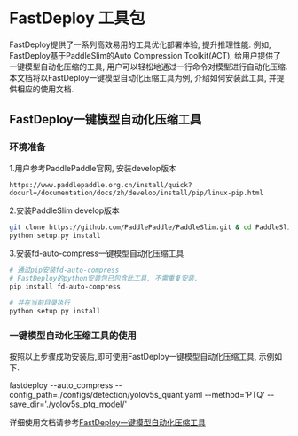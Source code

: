 # FastDeploy 工具包
FastDeploy提供了一系列高效易用的工具优化部署体验, 提升推理性能.
例如, FastDeploy基于PaddleSlim的Auto Compression Toolkit(ACT), 给用户提供了一键模型自动化压缩的工具, 用户可以轻松地通过一行命令对模型进行自动化压缩. 本文档将以FastDeploy一键模型自动化压缩工具为例, 介绍如何安装此工具, 并提供相应的使用文档.

## FastDeploy一键模型自动化压缩工具

### 环境准备
1.用户参考PaddlePaddle官网, 安装develop版本
```
https://www.paddlepaddle.org.cn/install/quick?docurl=/documentation/docs/zh/develop/install/pip/linux-pip.html
```

2.安装PaddleSlim develop版本
```bash
git clone https://github.com/PaddlePaddle/PaddleSlim.git & cd PaddleSlim
python setup.py install
```

3.安装fd-auto-compress一键模型自动化压缩工具
```bash
# 通过pip安装fd-auto-compress
# FastDeploy的python安装包已包含此工具, 不需重复安装.
pip install fd-auto-compress

# 并在当前目录执行
python setup.py install
```

### 一键模型自动化压缩工具的使用
按照以上步骤成功安装后,即可使用FastDeploy一键模型自动化压缩工具, 示例如下.

fastdeploy --auto_compress --config_path=./configs/detection/yolov5s_quant.yaml --method='PTQ' --save_dir='./yolov5s_ptq_model/'

详细使用文档请参考[FastDeploy一键模型自动化压缩工具](./auto_compression/README.md)
